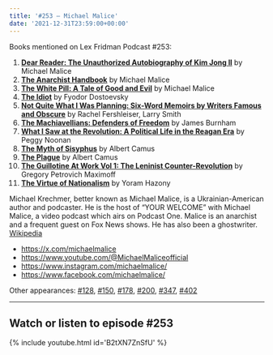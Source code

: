 ```yaml
---
title: '#253 – Michael Malice'
date: '2021-12-31T23:59:00+00:00'
---
```


Books mentioned on Lex Fridman Podcast #253:

1. <b><a href="https://amzn.to/3XTehRx" target="_blank" rel="sponsored noopener noreferrer">Dear Reader: The Unauthorized Autobiography of Kim Jong Il</a></b> by Michael Malice
2. <b><a href="https://amzn.to/46PYmYn" target="_blank" rel="sponsored noopener noreferrer">The Anarchist Handbook</a></b> by Michael Malice
3. <b><a href="https://amzn.to/3XRB2W2" target="_blank" rel="sponsored noopener noreferrer">The White Pill: A Tale of Good and Evil</a></b> by Michael Malice
4. <b><a href="https://amzn.to/3K2AMxN" target="_blank" rel="sponsored noopener noreferrer">The Idiot</a></b> by Fyodor Dostoevsky
5. <b><a href="https://amzn.to/44rq6Rs" target="_blank" rel="sponsored noopener noreferrer">Not Quite What I Was Planning: Six-Word Memoirs by Writers Famous and Obscure</a></b> by Rachel Fershleiser, Larry Smith
6. <b><a href="https://amzn.to/3DkEgb3" target="_blank" rel="sponsored noopener noreferrer">The Machiavellians: Defenders of Freedom</a></b> by James Burnham
7. <b><a href="https://amzn.to/3XRt5jD" target="_blank" rel="sponsored noopener noreferrer">What I Saw at the Revolution: A Political Life in the Reagan Era</a></b> by Peggy Noonan
8. <b><a href="https://amzn.to/3XT9YWz" target="_blank" rel="sponsored noopener noreferrer">The Myth of Sisyphus</a></b> by Albert Camus
9. <b><a href="https://amzn.to/44IlZ3o" target="_blank" rel="sponsored noopener noreferrer">The Plague</a></b> by Albert Camus
10. <b><a href="https://amzn.to/3OfgKCT" target="_blank" rel="sponsored noopener noreferrer">The Guillotine At Work Vol 1: The Leninist Counter-Revolution</a></b> by Gregory Petrovich Maximoff
11. <b><a href="https://amzn.to/3NOyzqZ" target="_blank" rel="sponsored noopener noreferrer">The Virtue of Nationalism</a></b> by Yoram Hazony

<!--more-->

Michael Krechmer, better known as Michael Malice, is a Ukrainian-American author and podcaster. He is the host of “YOUR WELCOME” with Michael Malice, a video podcast which airs on Podcast One. Malice is an anarchist and a frequent guest on Fox News shows. He has also been a ghostwriter. <a href="https://en.wikipedia.org/wiki/Michael_Malice" target="_blank">Wikipedia</a>

- <a href="https://x.com/michaelmalice" target="_blank">https://x.com/michaelmalice</a>
- <a href="https://www.youtube.com/@MichaelMaliceofficial" target="_blank">https://www.youtube.com/@MichaelMaliceofficial</a>
- <a href="https://www.instagram.com/michaelmalice/" target="_blank">https://www.instagram.com/michaelmalice/</a>
- <a href="https://www.facebook.com/michaelmalice/" target="_blank">https://www.facebook.com/michaelmalice/</a>

Other appearances: [\#128](https://lexlib.io/128-michael-malice/), [\#150](https://lexlib.io/150-michael-malice/), [\#178](https://lexlib.io/178-michael-malice-and-yaron-brook/), [\#200](https://lexlib.io/200-michael-malice/), [\#347](https://lexlib.io/347-michael-malice/), [\#402](/402-michael-malice/)

- - - - - -

## Watch or listen to episode #253

{% include youtube.html id='B2tXN7ZnSfU' %}